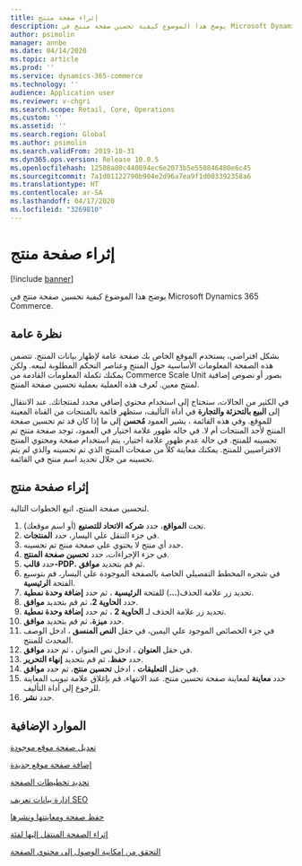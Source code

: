 ```yaml
---
title: إثراء صفحة منتج
description: يوضح هذا الموضوع كيفية تحسين صفحة منتج في Microsoft Dynamics 365 Commerce.
author: psimolin
manager: annbe
ms.date: 04/14/2020
ms.topic: article
ms.prod: ''
ms.service: dynamics-365-commerce
ms.technology: ''
audience: Application user
ms.reviewer: v-chgri
ms.search.scope: Retail, Core, Operations
ms.custom: ''
ms.assetid: ''
ms.search.region: Global
ms.author: psimolin
ms.search.validFrom: 2019-10-31
ms.dyn365.ops.version: Release 10.0.5
ms.openlocfilehash: 12508a80c440894ec6e2073b5e550846480e6c45
ms.sourcegitcommit: 7a1d01122790b904e2d96a7ea9f1d003392358a6
ms.translationtype: HT
ms.contentlocale: ar-SA
ms.lasthandoff: 04/17/2020
ms.locfileid: "3269810"
---
```

# <a name="enrich-a-product-page"></a>إثراء صفحة منتج


[!include [banner](includes/banner.md)]

يوضح هذا الموضوع كيفية تحسين صفحة منتج في Microsoft Dynamics 365 Commerce.

## <a name="overview"></a>نظرة عامة

بشكل افتراضي، يستخدم الموقع الخاص بك صفحة عامة لإظهار بيانات المنتج. تتضمن هذه الصفحة المعلومات الأساسية حول المنتج وعناصر التحكم المطلوبة لبيعه. ولكن يمكنك تكملة المعلومات القادمة من Commerce Scale Unit بصور أو نصوص إضافية لمنتج معين. تُعرف هذه العملية بعملية تحسين صفحة المنتج.

في الكثير من الحالات، ستحتاج إلى استخدام محتوي إضافي محدد لمنتجاتك. عند الانتقال إلى **البيع بالتحزئة والتجارة** في أداة التأليف، ستظهر قائمة بالمنتجات من القناة المعينة للموقع. وفي هذه القائمة ، يشير العمود **مُحسن** إلى ما إذا كان قد تم تحسين صفحة المنتج لأحد المنتجات أم لا. في حاله ظهور علامة اختيار في العمود، توجد صفحة منتج تم تحسينه للمنتج. في حالة عدم ظهور علامة اختيار، يتم استخدام صفحة ومحتوي المنتج الافتراضيين للمنتج. يمكنك معاينة كلاً من صفحات المنتج الذي تم تحسينه والذي لم يتم تحسينه من خلال تحديد اسم منتج في القائمة.

## <a name="enrich-a-product-page"></a>إثراء صفحة منتج

لتحسين صفحة المنتج، اتبع الخطوات التالية.

1. تحت **المواقع**، حدد **شركه الاتحاد للتصنيع** (أو اسم موقعك).
1. في جزء التنقل علي اليسار، حدد **المنتجات**.
1. حدد أي منتج لا يحتوي علي صفحة منتج تم تحسينه.
1. في جزء الإجراءات، حدد **تحسين صفحة المنتج**.
1. حدد **قالب-PDP**، ثم قم بتحديد **موافق**.
1. في شجره المخطط التفصيلي الخاصة بالصفحة الموجودة علي اليسار، قم بتوسيع الفتحة **الرئيسية**.
1. تحديد زر علامة الحذف(**...**) للفتحة **الرئيسية** ، ثم حدد **‏‫إضافة وحدة نمطية‬**.
1. حدد **الحاوية 2**، ثم قم بتحديد **موافق**.
1. تحديد زر علامة الحذف لـ **الحاوية 2** ، ثم حدد **‏‫إضافة وحدة نمطية**‬.
1. حدد **ميزة**، ثم قم بتحديد **موافق**.
1. في جزء الخصائص الموجود علي اليمين، في حقل **النص المنسق** ، ادخل الوصف المحدث للمنتج.
1. في حقل **العنوان** ، ادخل نص العنوان ، ثم حدد **موافق**.
1. حدد **حفظ**، ثم قم بتحديد **إنهاء التحرير**.
1. في حقل **التعليقات** ، ادخل **تحسين منتج**، ثم حدد **موافق**.
1. حدد **معاينة** لمعاينة صفحة تحسين منتج. عند الانتهاء، قم بإغلاق علامة تبويب المعاينة للرجوع إلى أداة التأليف.
1. حدد **نشر**.

## <a name="additional-resources"></a>الموارد الإضافية

[تعديل صفحة موقع موجودة](modify-existing-page.md)

[إضافة صفحة موقع جديدة](add-new-page.md)

[تحديد تخطيطات الصفحة](select-page-layouts.md)

[إدارة بيانات تعريف SEO](manage-seo-metadata.md)

[حفظ صفحة ومعاينتها ونشرها](save-preview-publish-page.md)

[إثراء الصفحة المنتقل إليها‬ لفئة](enrich-category-page.md)

[التحقق من إمكانية الوصول إلى محتوي الصفحة](verify-accessibility.md)
